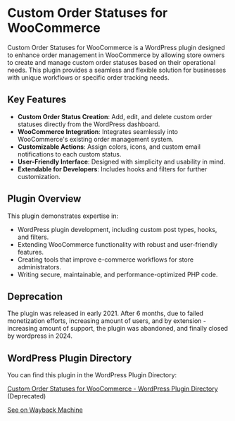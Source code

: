 # Custom Order Statuses for WooCommerce

Custom Order Statuses for WooCommerce is a WordPress plugin designed to enhance order management in WooCommerce by allowing store owners to create and manage custom order statuses based on their operational needs. This plugin provides a seamless and flexible solution for businesses with unique workflows or specific order tracking needs.

## Key Features

- **Custom Order Status Creation**: Add, edit, and delete custom order statuses directly from the WordPress dashboard.
- **WooCommerce Integration**: Integrates seamlessly into WooCommerce's existing order management system.
- **Customizable Actions**: Assign colors, icons, and custom email notifications to each custom status.
- **User-Friendly Interface**: Designed with simplicity and usability in mind.
- **Extendable for Developers**: Includes hooks and filters for further customization.

## Plugin Overview

This plugin demonstrates expertise in:

- WordPress plugin development, including custom post types, hooks, and filters.
- Extending WooCommerce functionality with robust and user-friendly features.
- Creating tools that improve e-commerce workflows for store administrators.
- Writing secure, maintainable, and performance-optimized PHP code.

## Deprecation

The plugin was released in early 2021. After 6 months, due to failed monetization efforts, increasing amount of users, and by extension - increasing amount of support, the plugin was abandoned, and finally closed by wordpress in 2024.

## WordPress Plugin Directory

You can find this plugin in the WordPress Plugin Directory:

[Custom Order Statuses for WooCommerce - WordPress Plugin Directory](https://wordpress.org/plugins/custom-order-statuses-for-woocommerce/) (Deprecated)

[See on Wayback Machine](https://web.archive.org/web/20221010075407/https://wordpress.org/plugins/custom-order-statuses-for-woocommerce/)
